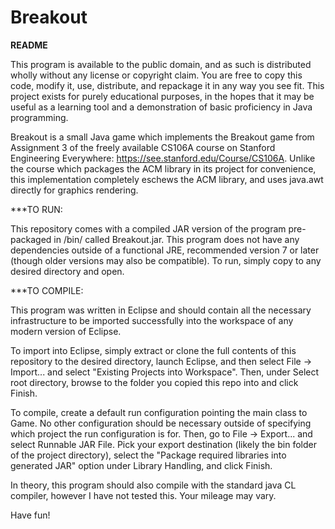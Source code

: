 # Breakout
****README****

This program is available to the public domain, and as such is distributed wholly without 
any license or copyright claim. You are free to  copy this code, modify it, use, distribute, 
and repackage it in any way you see fit. This project exists for purely educational purposes, 
in the hopes that it may be useful as a learning tool and a demonstration of basic proficiency 
in Java programming.

Breakout is a small Java game which implements the Breakout game from Assignment 3 of the 
freely available CS106A course on Stanford Engineering Everywhere: https://see.stanford.edu/Course/CS106A. 
Unlike the course which packages the ACM library in its project for convenience, 
this implementation completely eschews the ACM library, and uses java.awt directly for graphics rendering.

***TO RUN:

This repository comes with a compiled JAR version of the program pre-packaged in
/bin/ called Breakout.jar. This program does not have any dependencies outside of
a functional JRE, recommended version 7 or later (though older versions may also be
compatible). To run, simply copy to any desired directory and open.

***TO COMPILE:

This program was written in Eclipse and should contain all the necessary infrastructure
to be imported successfully into the workspace of any modern version of Eclipse.

To import into Eclipse, simply extract or clone the full contents of this repository
to the desired directory, launch Eclipse, and then select File -> Import... and select
"Existing Projects into Workspace". Then, under Select root directory, browse to the
folder you copied this repo into and click Finish.

To compile, create a default run configuration pointing the main class to Game. No other
configuration should be necessary outside of specifying which project the run configuration
is for. Then, go to File -> Export... and select Runnable JAR File. Pick your export
destination (likely the bin folder of the project directory), select the "Package
required libraries into generated JAR" option under Library Handling, and click Finish.

In theory, this program should also compile with the standard java CL compiler, however
I have not tested this. Your mileage may vary.

Have fun!
